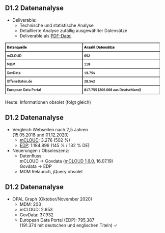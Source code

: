 ## D1.2 Datenanalyse

- Deliverable:
    - Technische und statistische Analyse
    - Detaillierte Analyse zufällig ausgewählter Datensätze 
    - Deliverable als [PDF-Datei](https://hobbitdata.informatik.uni-leipzig.de/OPAL/Deliverables/OPAL_D1.2_Datenanalyse.pdf)

![](../Medien/AP1.2-PortaleDatensaetze.png)

Heute: Informationen obsolet (folgt gleich)

## D1.2 Datenanalyse

- Vergleich Webseiten nach 2,5 Jahren  
  (15.05.2018 und 01.12.2020) 
    - [mCLOUD](https://mcloud.de/): 3.276 (502 %)
    - [EDP](https://www.europeandataportal.eu/data/datasets?locale=en&country=de&minScoring=0&page=1): 1.184.899 (145 % / 132 % DE)
- Neuerungen / Obsoleszenz: 
    - Datenfluss:  
      mCLOUD → Govdata ([mCLOUD 1.6.0](https://mcloud.de/web/guest/blog/-/blogs/mcloud-release-1-6-0), 16.07.19)  
    Govdata → EDP
    - MDM Relaunch, jQuery obsolet

## D1.2 Datenanalyse

- OPAL Graph (Oktober/November 2020)
    - MDM: 203
    - mCLOUD: 2.853
    - GovData: 37.932
    - European Data Portal (EDP): 795.387  
      (191.374 mit deutschen und englischen Titeln) ✓

